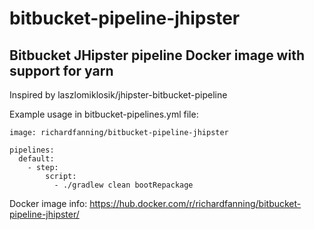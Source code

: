 # bitbucket-pipeline-jhipster
## Bitbucket JHipster pipeline Docker image with support for yarn

Inspired by laszlomiklosik/jhipster-bitbucket-pipeline

Example usage in bitbucket-pipelines.yml file:

```
image: richardfanning/bitbucket-pipeline-jhipster

pipelines:
  default:
    - step:
        script:
          - ./gradlew clean bootRepackage
```

Docker image info: https://hub.docker.com/r/richardfanning/bitbucket-pipeline-jhipster/
